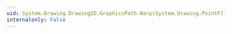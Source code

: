 ```yaml
---
uid: System.Drawing.Drawing2D.GraphicsPath.Warp(System.Drawing.PointF[],System.Drawing.RectangleF)
internalonly: False
---
```

